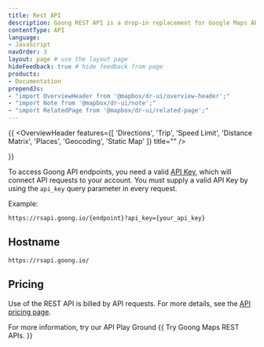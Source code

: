 ```yaml
---
title: Rest API
description: Goong REST API is a drop-in replacement for Google Maps API, only endpoint and API-key change necessary. Request and Response format same as Google Maps.
contentType: API
language:
- JavaScript
navOrder: 3
layout: page # use the layout page
hideFeedback: true # hide feedback from page
products:
- Documentation
prependJs:
- "import OverviewHeader from '@mapbox/dr-ui/overview-header';"
- "import Note from '@mapbox/dr-ui/note';"
- "import RelatedPage from '@mapbox/dr-ui/related-page';"
---
```

{{
    <OverviewHeader
        features={[
            'Directions',
            'Trip',
            'Speed Limit',
            'Distance Matrix',
            'Places',
            'Geocoding',
            'Static Map'
        ]}
        title=""
    />
            <Note theme="beta" title="Goong Maps APIs is a drop-in replacement for Google Maps APIs, only endpoint and API-key change necessary. Request and Response format same as Google Maps">
        <p></p>
    </Note>
}}

To access Goong API endpoints, you need a valid [API Key](https://docs.goong.io/help/#api-key), which will connect API requests to your account. You must supply a valid API Key by using the `api_key` query parameter in every request.  

Example: 
```
https://rsapi.goong.io/{endpoint}?api_key={your_api_key}
```
## Hostname

```
https://rsapi.goong.io/
```

## Pricing
Use of the REST API is billed by API requests. For more details, see the [API pricing page](https://goong.io/full-pricing).  

For more information, try our API Play Ground
{{
    <RelatedPage
    contentType="playground"
    title="Goong API Playground"
    url="https://inspector.goong.io"
    >
    Try Goong Maps REST APIs.
    </RelatedPage>
}}